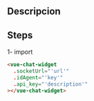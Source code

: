 ## Descripcion

## Steps

1- import

```html
<vue-chat-widget
  .socketUrl="'url'"
  .idAgent="'key'"
  .api_key="'description'"
></vue-chat-widget>
```


